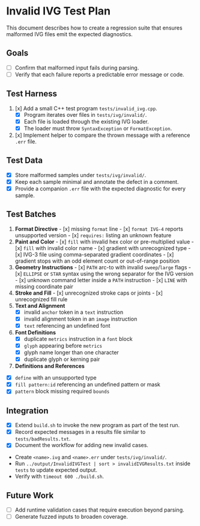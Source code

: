 # Invalid IVG Test Plan

This document describes how to create a regression suite that ensures malformed IVG files emit the expected diagnostics.

## Goals
- [ ] Confirm that malformed input fails during parsing.
- [ ] Verify that each failure reports a predictable error message or code.

## Test Harness
1. [x] Add a small C++ test program `tests/invalid_ivg.cpp`.
	- [x] Program iterates over files in `tests/ivg/invalid/`.
	- [x] Each file is loaded through the existing IVG loader.
	- [x] The loader must throw `SyntaxException` or `FormatException`.
2. [x] Implement helper to compare the thrown message with a reference `.err` file.

## Test Data
- [x] Store malformed samples under `tests/ivg/invalid/`.
- [x] Keep each sample minimal and annotate the defect in a comment.
- [x] Provide a companion `.err` file with the expected diagnostic for every sample.

## Test Batches
1. **Format Directive**
		- [x] missing `format` line
		- [x] `format IVG-4` reports unsupported version
		- [x] `requires:` listing an unknown feature
2. **Paint and Color**
		- [x] `fill` with invalid hex color or pre-multiplied value
		- [x] `fill` with invalid color name
		- [x] gradient with unrecognized type
		- [x] IVG-3 file using comma-separated gradient coordinates
		- [x] gradient stops with an odd element count or out-of-range position
3. **Geometry Instructions**
		- [x] `PATH` arc-to with invalid `sweep`/`large` flags
		- [x] `ELLIPSE` or `STAR` syntax using the wrong separator for the IVG version
		- [x] unknown command letter inside a `PATH` instruction
		- [x] `LINE` with missing coordinate pair
4. **Stroke and Fill**
		- [x] unrecognized stroke caps or joints
		- [x] unrecognized fill rule
5. **Text and Alignment**
	- [x] invalid `anchor` token in a `text` instruction
	- [x] invalid alignment token in an `image` instruction
	- [x] `text` referencing an undefined font
6. **Font Definitions**
	- [x] duplicate `metrics` instruction in a `font` block
	- [x] `glyph` appearing before `metrics`
	- [x] glyph name longer than one character
	- [x] duplicate glyph or kerning pair
7. **Definitions and References**
- [x] `define` with an unsupported type
- [x] `fill pattern:id` referencing an undefined pattern or mask
- [x] `pattern` block missing required `bounds`

## Integration
- [x] Extend `build.sh` to invoke the new program as part of the test run.
- [x] Record expected messages in a results file similar to `tests/badResults.txt`.
- [x] Document the workflow for adding new invalid cases.
- Create `<name>.ivg` and `<name>.err` under `tests/ivg/invalid/`.
- Run `../output/InvalidIVGTest | sort > invalidIVGResults.txt` inside `tests` to update expected output.
- Verify with `timeout 600 ./build.sh`.

## Future Work
- [ ] Add runtime validation cases that require execution beyond parsing.
- [ ] Generate fuzzed inputs to broaden coverage.
